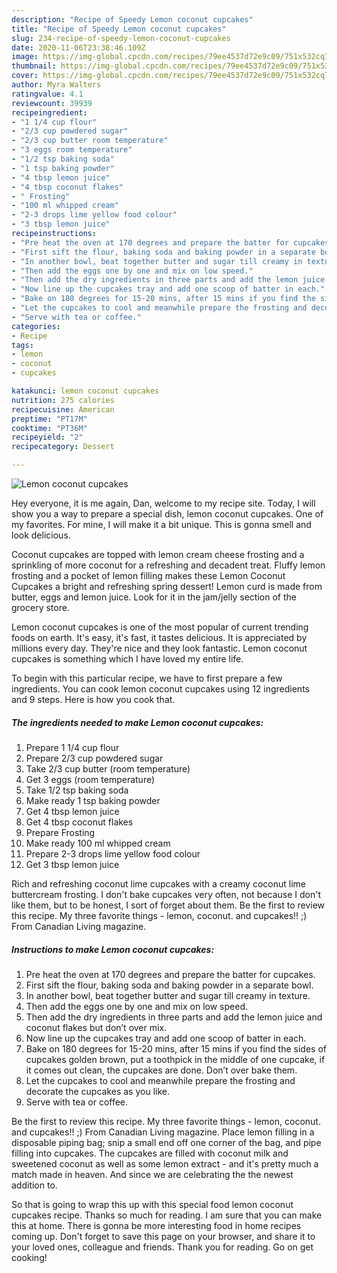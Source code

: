 ```yaml
---
description: "Recipe of Speedy Lemon coconut cupcakes"
title: "Recipe of Speedy Lemon coconut cupcakes"
slug: 234-recipe-of-speedy-lemon-coconut-cupcakes
date: 2020-11-06T23:38:46.109Z
image: https://img-global.cpcdn.com/recipes/79ee4537d72e9c09/751x532cq70/lemon-coconut-cupcakes-recipe-main-photo.jpg
thumbnail: https://img-global.cpcdn.com/recipes/79ee4537d72e9c09/751x532cq70/lemon-coconut-cupcakes-recipe-main-photo.jpg
cover: https://img-global.cpcdn.com/recipes/79ee4537d72e9c09/751x532cq70/lemon-coconut-cupcakes-recipe-main-photo.jpg
author: Myra Walters
ratingvalue: 4.1
reviewcount: 39939
recipeingredient:
- "1 1/4 cup flour"
- "2/3 cup powdered sugar"
- "2/3 cup butter room temperature"
- "3 eggs room temperature"
- "1/2 tsp baking soda"
- "1 tsp baking powder"
- "4 tbsp lemon juice"
- "4 tbsp coconut flakes"
- " Frosting"
- "100 ml whipped cream"
- "2-3 drops lime yellow food colour"
- "3 tbsp lemon juice"
recipeinstructions:
- "Pre heat the oven at 170 degrees and prepare the batter for cupcakes."
- "First sift the flour, baking soda and baking powder in a separate bowl."
- "In another bowl, beat together butter and sugar till creamy in texture."
- "Then add the eggs one by one and mix on low speed."
- "Then add the dry ingredients in three parts and add the lemon juice and coconut flakes but don’t over mix."
- "Now line up the cupcakes tray and add one scoop of batter in each."
- "Bake on 180 degrees for 15-20 mins, after 15 mins if you find the sides of cupcakes golden brown, put a toothpick in the middle of one cupcake, if it comes out clean, the cupcakes are done. Don’t over bake them."
- "Let the cupcakes to cool and meanwhile prepare the frosting and decorate the cupcakes as you like."
- "Serve with tea or coffee."
categories:
- Recipe
tags:
- lemon
- coconut
- cupcakes

katakunci: lemon coconut cupcakes 
nutrition: 275 calories
recipecuisine: American
preptime: "PT17M"
cooktime: "PT36M"
recipeyield: "2"
recipecategory: Dessert

---
```



![Lemon coconut cupcakes](https://img-global.cpcdn.com/recipes/79ee4537d72e9c09/751x532cq70/lemon-coconut-cupcakes-recipe-main-photo.jpg)

Hey everyone, it is me again, Dan, welcome to my recipe site. Today, I will show you a way to prepare a special dish, lemon coconut cupcakes. One of my favorites. For mine, I will make it a bit unique. This is gonna smell and look delicious.

Coconut cupcakes are topped with lemon cream cheese frosting and a sprinkling of more coconut for a refreshing and decadent treat. Fluffy lemon frosting and a pocket of lemon filling makes these Lemon Coconut Cupcakes a bright and refreshing spring dessert! Lemon curd is made from butter, eggs and lemon juice. Look for it in the jam/jelly section of the grocery store.

Lemon coconut cupcakes is one of the most popular of current trending foods on earth. It's easy, it's fast, it tastes delicious. It is appreciated by millions every day. They're nice and they look fantastic. Lemon coconut cupcakes is something which I have loved my entire life.


To begin with this particular recipe, we have to first prepare a few ingredients. You can cook lemon coconut cupcakes using 12 ingredients and 9 steps. Here is how you cook that.

<!--inarticleads1-->

##### The ingredients needed to make Lemon coconut cupcakes:

1. Prepare 1 1/4 cup flour
1. Prepare 2/3 cup powdered sugar
1. Take 2/3 cup butter (room temperature)
1. Get 3 eggs (room temperature)
1. Take 1/2 tsp baking soda
1. Make ready 1 tsp baking powder
1. Get 4 tbsp lemon juice
1. Get 4 tbsp coconut flakes
1. Prepare  Frosting
1. Make ready 100 ml whipped cream
1. Prepare 2-3 drops lime yellow food colour
1. Get 3 tbsp lemon juice


Rich and refreshing coconut lime cupcakes with a creamy coconut lime buttercream frosting. I don&#39;t bake cupcakes very often, not because I don&#39;t like them, but to be honest, I sort of forget about them. Be the first to review this recipe. My three favorite things - lemon, coconut. and cupcakes!! ;) From Canadian Living magazine. 

<!--inarticleads2-->

##### Instructions to make Lemon coconut cupcakes:

1. Pre heat the oven at 170 degrees and prepare the batter for cupcakes.
1. First sift the flour, baking soda and baking powder in a separate bowl.
1. In another bowl, beat together butter and sugar till creamy in texture.
1. Then add the eggs one by one and mix on low speed.
1. Then add the dry ingredients in three parts and add the lemon juice and coconut flakes but don’t over mix.
1. Now line up the cupcakes tray and add one scoop of batter in each.
1. Bake on 180 degrees for 15-20 mins, after 15 mins if you find the sides of cupcakes golden brown, put a toothpick in the middle of one cupcake, if it comes out clean, the cupcakes are done. Don’t over bake them.
1. Let the cupcakes to cool and meanwhile prepare the frosting and decorate the cupcakes as you like.
1. Serve with tea or coffee.


Be the first to review this recipe. My three favorite things - lemon, coconut. and cupcakes!! ;) From Canadian Living magazine. Place lemon filling in a disposable piping bag; snip a small end off one corner of the bag, and pipe filling into cupcakes. The cupcakes are filled with coconut milk and sweetened coconut as well as some lemon extract - and it&#39;s pretty much a match made in heaven. And since we are celebrating the the newest addition to. 

So that is going to wrap this up with this special food lemon coconut cupcakes recipe. Thanks so much for reading. I am sure that you can make this at home. There is gonna be more interesting food in home recipes coming up. Don't forget to save this page on your browser, and share it to your loved ones, colleague and friends. Thank you for reading. Go on get cooking!
